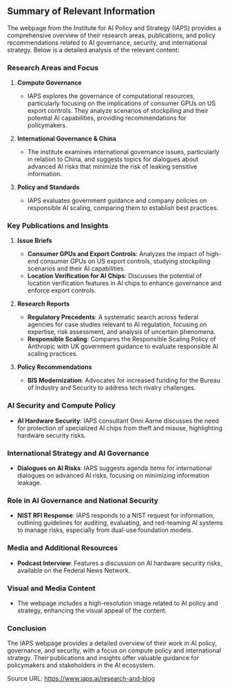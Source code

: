 ## Summary of Relevant Information

The webpage from the Institute for AI Policy and Strategy (IAPS) provides a comprehensive overview of their research areas, publications, and policy recommendations related to AI governance, security, and international strategy. Below is a detailed analysis of the relevant content:

### Research Areas and Focus

1. **Compute Governance**
   - IAPS explores the governance of computational resources, particularly focusing on the implications of consumer GPUs on US export controls. They analyze scenarios of stockpiling and their potential AI capabilities, providing recommendations for policymakers.

2. **International Governance & China**
   - The institute examines international governance issues, particularly in relation to China, and suggests topics for dialogues about advanced AI risks that minimize the risk of leaking sensitive information.

3. **Policy and Standards**
   - IAPS evaluates government guidance and company policies on responsible AI scaling, comparing them to establish best practices.

### Key Publications and Insights

1. **Issue Briefs**
   - **Consumer GPUs and Export Controls**: Analyzes the impact of high-end consumer GPUs on US export controls, studying stockpiling scenarios and their AI capabilities.
   - **Location Verification for AI Chips**: Discusses the potential of location verification features in AI chips to enhance governance and enforce export controls.

2. **Research Reports**
   - **Regulatory Precedents**: A systematic search across federal agencies for case studies relevant to AI regulation, focusing on expertise, risk assessment, and analysis of uncertain phenomena.
   - **Responsible Scaling**: Compares the Responsible Scaling Policy of Anthropic with UK government guidance to evaluate responsible AI scaling practices.

3. **Policy Recommendations**
   - **BIS Modernization**: Advocates for increased funding for the Bureau of Industry and Security to address tech rivalry challenges.

### AI Security and Compute Policy

- **AI Hardware Security**: IAPS consultant Onni Aarne discusses the need for protection of specialized AI chips from theft and misuse, highlighting hardware security risks.

### International Strategy and AI Governance

- **Dialogues on AI Risks**: IAPS suggests agenda items for international dialogues on advanced AI risks, focusing on minimizing information leakage.

### Role in AI Governance and National Security

- **NIST RFI Response**: IAPS responds to a NIST request for information, outlining guidelines for auditing, evaluating, and red-teaming AI systems to manage risks, especially from dual-use foundation models.

### Media and Additional Resources

- **Podcast Interview**: Features a discussion on AI hardware security risks, available on the Federal News Network.

### Visual and Media Content

- The webpage includes a high-resolution image related to AI policy and strategy, enhancing the visual appeal of the content.

### Conclusion

The IAPS webpage provides a detailed overview of their work in AI policy, governance, and security, with a focus on compute policy and international strategy. Their publications and insights offer valuable guidance for policymakers and stakeholders in the AI ecosystem.

Source URL: https://www.iaps.ai/research-and-blog